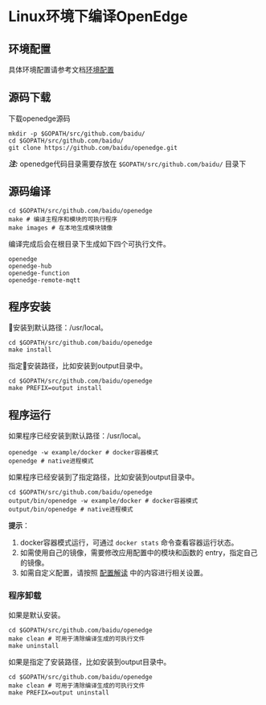 # Linux环境下编译OpenEdge

## 环境配置

具体环境配置请参考文档[环境配置](./OpenEdge-build-prepare.md)

## 源码下载

下载openedge源码

 ```shell
 mkdir -p $GOPATH/src/github.com/baidu/
 cd $GOPATH/src/github.com/baidu/
 git clone https://github.com/baidu/openedge.git
 ```

***注:*** openedge代码目录需要存放在 ```$GOPATH/src/github.com/baidu/``` 目录下

## 源码编译

```shell
cd $GOPATH/src/github.com/baidu/openedge
make # 编译主程序和模块的可执行程序
make images # 在本地生成模块镜像
```

编译完成后会在根目录下生成如下四个可执行文件。

```shell
openedge
openedge-hub
openedge-function
openedge-remote-mqtt
```

## 程序安装

安装到默认路径：/usr/local。

```shell
cd $GOPATH/src/github.com/baidu/openedge
make install
```

指定安装路径，比如安装到output目录中。

```shell
cd $GOPATH/src/github.com/baidu/openedge
make PREFIX=output install
```

## 程序运行

如果程序已经安装到默认路径：/usr/local。

```shell
openedge -w example/docker # docker容器模式
openedge # native进程模式
```

如果程序已经安装到了指定路径，比如安装到output目录中。

```shell
cd $GOPATH/src/github.com/baidu/openedge
output/bin/openedge -w example/docker # docker容器模式
output/bin/openedge # native进程模式
```

**提示**：

1. docker容器模式运行，可通过 ```docker stats``` 命令查看容器运行状态。
2. 如需使用自己的镜像，需要修改应用配置中的模块和函数的 entry，指定自己的镜像。
3. 如需自定义配置，请按照 [配置解读](../config/config.md) 中的内容进行相关设置。

### 程序卸载

如果是默认安装。

```shell
cd $GOPATH/src/github.com/baidu/openedge
make clean # 可用于清除编译生成的可执行文件
make uninstall
```

如果是指定了安装路径，比如安装到output目录中。

```shell
cd $GOPATH/src/github.com/baidu/openedge
make clean # 可用于清除编译生成的可执行文件
make PREFIX=output uninstall
```
